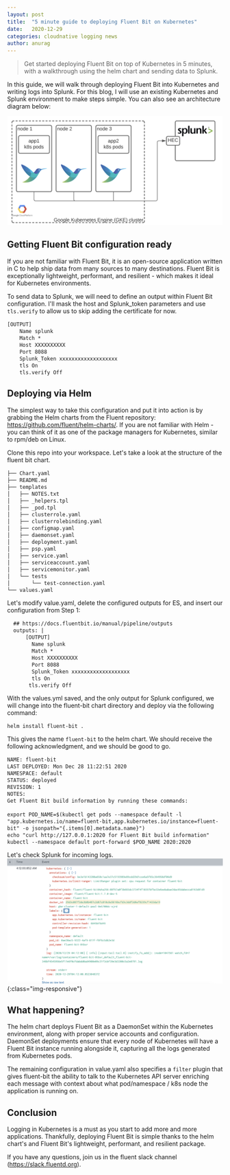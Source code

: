 ```yaml
---
layout: post
title:  "5 minute guide to deploying Fluent Bit on Kubernetes"
date:   2020-12-29
categories: cloudnative logging news
author: anurag
---
```

> Get started deploying Fluent Bit on top of Kubernetes in 5 minutes, with a walkthrough using the helm chart and sending data to Splunk. 

In this guide, we will walk through deploying Fluent Bit into Kubernetes and writing logs into Splunk. For this blog, I will use an existing Kubernetes and Splunk environment to make steps simple. You can also see an architecture diagram below:

![architecture-diagram](/assets/img/blog/2020-12-29-deploy-kubernetes/architecture.png)


## Getting Fluent Bit configuration ready
If you are not familiar with Fluent Bit, it is an open-source application written in C to help ship data from many sources to many destinations. Fluent Bit is exceptionally lightweight, performant, and resilient - which makes it ideal for Kubernetes environments.

To send data to Splunk, we will need to define an output within Fluent Bit configuration. I'll mask the host and Splunk_token parameters and use `tls.verify` to allow us to skip adding the certificate for now.

```
[OUTPUT]
    Name splunk
    Match *
    Host XXXXXXXXXX
    Port 8088
    Splunk_Token xxxxxxxxxxxxxxxxxxx
    tls On
    tls.verify Off
```

## Deploying via Helm
The simplest way to take this configuration and put it into action is by grabbing the Helm charts from the Fluent repository: https://github.com/fluent/helm-charts/. If you are not familiar with Helm - you can think of it as one of the package managers for Kubernetes, similar to rpm/deb on Linux.

Clone this repo into your workspace. Let's take a look at the structure of the fluent bit chart.

```
├── Chart.yaml
├── README.md
├── templates
│   ├── NOTES.txt
│   ├── _helpers.tpl
│   ├── _pod.tpl
│   ├── clusterrole.yaml
│   ├── clusterrolebinding.yaml
│   ├── configmap.yaml
│   ├── daemonset.yaml
│   ├── deployment.yaml
│   ├── psp.yaml
│   ├── service.yaml
│   ├── serviceaccount.yaml
│   ├── servicemonitor.yaml
│   └── tests
│       └── test-connection.yaml
└── values.yaml
```

Let's modify value.yaml, delete the configured outputs for ES, and insert our configuration from Step 1:

```
  ## https://docs.fluentbit.io/manual/pipeline/outputs
  outputs: |
      [OUTPUT]
        Name splunk
        Match *
        Host XXXXXXXXXX
        Port 8088
        Splunk_Token xxxxxxxxxxxxxxxxxxx
        tls On
       tls.verify Off
```

With the values.yml saved, and the only output for Splunk configured, we will change into the fluent-bit chart directory and deploy via the following command:

```
helm install fluent-bit .
```
This gives the name `fluent-bit` to the helm chart. We should receive the following acknowledgment, and we should be good to go.
```
NAME: fluent-bit
LAST DEPLOYED: Mon Dec 28 11:22:51 2020
NAMESPACE: default
STATUS: deployed
REVISION: 1
NOTES:
Get Fluent Bit build information by running these commands:

export POD_NAME=$(kubectl get pods --namespace default -l "app.kubernetes.io/name=fluent-bit,app.kubernetes.io/instance=fluent-bit" -o jsonpath="{.items[0].metadata.name}")
echo "curl http://127.0.0.1:2020 for Fluent Bit build information"
kubectl --namespace default port-forward $POD_NAME 2020:2020
```

Let's check Splunk for incoming logs.
![splunk-sample](/assets/img/blog/2020-12-29-deploy-kubernetes/splunk-sample.png){:class="img-responsive"}

## What happening?
The helm chart deploys Fluent Bit as a DaemonSet within the Kubernetes environment, along with proper service accounts and configuration. DaemonSet deployments ensure that every node of Kubernetes will have a Fluent Bit instance running alongside it, capturing all the logs generated from Kubernetes pods.

The remaining configuration in value.yaml also specifies a `filter` plugin that gives fluent-bit the ability to talk to the Kubernetes API server enriching each message with context about what pod/namespace / k8s node the application is running on.

## Conclusion
Logging in Kubernetes is a must as you start to add more and more applications. Thankfully, deploying Fluent Bit is simple thanks to the helm chart's and Fluent Bit's lightweight, performant, and resilient package.

If you have any questions, join us in the fluent slack channel (https://slack.fluentd.org).
